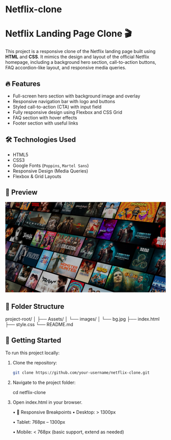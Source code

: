# Netflix-clone
 
# Netflix Landing Page Clone 🎬

This project is a responsive clone of the Netflix landing page built using **HTML** and **CSS**. It mimics the design and layout of the official Netflix homepage, including a background hero section, call-to-action buttons, FAQ accordion-like layout, and responsive media queries.

## 🔥 Features

- Full-screen hero section with background image and overlay
- Responsive navigation bar with logo and buttons
- Styled call-to-action (CTA) with input field
- Fully responsive design using Flexbox and CSS Grid
- FAQ section with hover effects
- Footer section with useful links

## 🛠️ Technologies Used

- HTML5
- CSS3
- Google Fonts (`Poppins`, `Martel Sans`)
- Responsive Design (Media Queries)
- Flexbox & Grid Layouts

## 📸 Preview

![Netflix Clone Preview](Assets/images/bg.jpg)

## 📁 Folder Structure

project-root/
│
├── Assets/
│ └── images/
│ └── bg.jpg
├── index.html
├── style.css
└── README.md


## 🚀 Getting Started

To run this project locally:

1. Clone the repository:

   ```bash
   git clone https://github.com/your-username/netflix-clone.git

2. Navigate to the project folder:

    cd netflix-clone

3. Open index.html in your browser.

   • 📱 Responsive Breakpoints
   • Desktop: > 1300px

   • Tablet: 768px – 1300px

   • Mobile: < 768px (basic support, extend as needed)